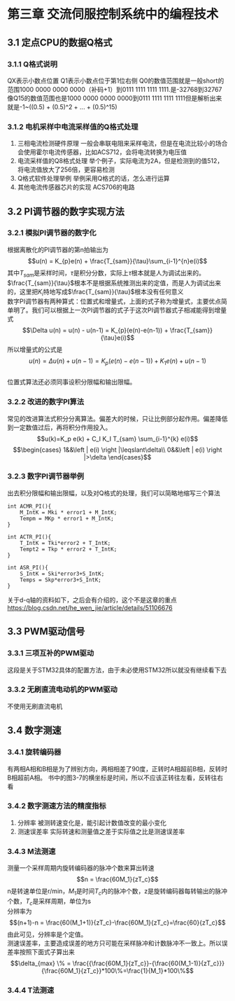 # 第三章 交流伺服控制系统中的编程技术
## 3.1 定点CPU的数据Q格式
### 3.1.1 Q格式说明
QX表示小数点位置
Q1表示小数点位于第1位右侧
Q0的数值范围就是一般short的范围1000 0000 0000 0000（补码+1）到0111 1111 1111 1111.是-32768到32767
像Q15的数值范围也是1000 0000 0000 0000到0111 1111 1111 1111但是解析出来就是-1~((0.5) + (0.5)^2 + ... + (0.5)^15)
### 3.1.2 电机采样中电流采样值的Q格式处理
1. 三相电流检测硬件原理
    一般会串联电阻来采样电流，但是在电流比较小的场合会使用霍尔电流传感器，比如ACS712，会将电流转换为电压值
2. 电流采样值的Q8格式处理
    举个例子，实际电流为2A，但是检测到的值512，将电流值放大了256倍，更容易检测
3. Q格式软件处理举例
    举例采用Q格式的话，怎么进行运算
4. 其他电流传感器芯片的实现
    ACS706的电路
## 3.2 PI调节器的数字实现方法
### 3.2.1 模拟PI调节器的数字化
根据离散化的PI调节器的第n拍输出为 
$$u(n) = K_{p}e(n) + \frac{T_{sam}}{\tau}\sum_{i-1}^{n}e(i)$$
其中$T_{sam}$是采样时间，$\tau$是积分分数，实际上$\tau$根本就是人为调试出来的。$\frac{T_{sam}}{\tau}$根本不是根据系统推测出来的定值，而是人为调试出来的，这里把$K_i$特地写成$\frac{T_{sam}}{\tau}$根本没有任何意义  
数字PI调节器有两种算式：位置式和增量式，上面的式子称为增量式，主要优点简单明了。我们可以根据上一次PI调节器的式子于这次PI调节器式子相减能得到增量式
$$\Delta u(n) = u(n) - u(n-1) = K_{p}(e(n)-e(n-1)) + \frac{T_{sam}}{\tau}e(i)$$
所以增量式的公式是
$$u(n) = \Delta u(n) + u(n-1) = K_p(e(n)-e(n-1)) + K_1 e(n) + u(n-1)$$  
位置式算法还必须同事设积分限幅和输出限幅。
### 3.2.2 改进的数字PI算法
常见的改进算法式积分分离算法。偏差大的时候，只让比例部分起作用。偏差降低到一定数值过后，再将积分作用投入。
$$u(k)=K_p e(k) + C_I K_I T_{sam} \sum_{i-1}^{k} e(i)$$
$$\begin{cases} 
		1&&\left | e(i) \right |\leqslant\delta\\
		0&&\left | e(i) \right |>\delta			
	\end{cases}$$
### 3.2.3 数字PI调节器举例
出去积分限幅和输出限幅，以及对Q格式的处理，我们可以简略地缩写三个算法  
```
int ACMR_PI(){
    M_IntK = Mki * error1 + M_IntK;
    Tempm = MKp * error1 + M_IntK;
}
```
```
int ACTR_PI(){
    T_IntK = Tki*error2 + T_IntK;
    Tempt2 = Tkp * error2 + T_IntK;
}
```
```
int ASR_PI(){
    S_IntK = Ski*error3+S_IntK;
    Temps = Skp*error3+S_IntK;
}
```
关于d-q轴的资料如下，之后会有介绍的，这个不是这章的重点  
https://blog.csdn.net/he_wen_jie/article/details/51106676  
## 3.3 PWM驱动信号
### 3.3.1 三项互补的PWM驱动
这段是关于STM32具体的配置方法，由于未必使用STM32所以就没有继续看下去
### 3.3.2 无刷直流电动机的PWM驱动
不使用无刷直流电机
## 3.4 数字测速
### 3.4.1 旋转编码器
有两相A相和B相是为了辨别方向，两相相差了90度，正转时A相超前B相，反转时B相超前A相。
书中的图3-7的横坐标是时间，所以不应该正转往左看，反转往右看
### 3.4.2 数字测速方法的精度指标
1. 分辨率
被测转速变化是，能引起计数值改变的最小变化
2. 测速误差率
实际转速和测量值之差于实际值之比是测速误差率
### 3.4.3 M法测速
测量一个采样周期内旋转编码器的脉冲个数来算出转速
$$n = \frac{60M_1}{zT_c}$$
n是转速单位是r/min，$M_1$是时间$T_c$内的脉冲个数，z是旋转编码器每转输出的脉冲个数，$T_c$是采样周期，单位为s  
分辨率为 
$$(n+1)-n = \frac{60(M_1+1)}{zT_c}-\frac{60M_1}{zT_c}=\frac{60}{zT_c}$$
由此可见，分辨率是个定值。  
测速误差率，主要造成误差的地方只可能在采样脉冲和计数脉冲不一致上。所以误差率按照下面式子算出来
$$\delta_{max} \% = \frac{{\frac{60M_1}{zT_c}}-{\frac{60(M_1-1)}{zT_c}}}{\frac{60M_1}{zT_c}}*100\%=\frac{1}{M_1}*100\%$$
### 3.4.4 T法测速
